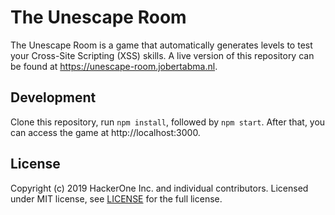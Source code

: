 # The Unescape Room
The Unescape Room is a game that automatically generates levels to test your Cross-Site Scripting (XSS) skills. A live version of this repository can be found at https://unescape-room.jobertabma.nl.

## Development
Clone this repository, run `npm install`, followed by `npm start`. After that, you can access the game at http://localhost:3000.

## License
Copyright (c) 2019 HackerOne Inc. and individual contributors. Licensed under MIT license, see [LICENSE](LICENSE) for the full license.

